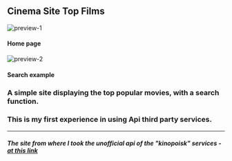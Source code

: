 ## Cinema Site Top Films

![preview-1](https://i.ibb.co/x8p09pW/test1.png)
#### Home page
![preview-2](https://i.ibb.co/0VwFW00/test2.png)
#### Search example

### А simple site displaying the top popular movies, with a search function.
### This is my first experience in using Api third party services.
___
#### *The site from where I took the unofficial api of the "kinopoisk" services - [at this link](https://kinopoiskapiunofficial.tech/)*
